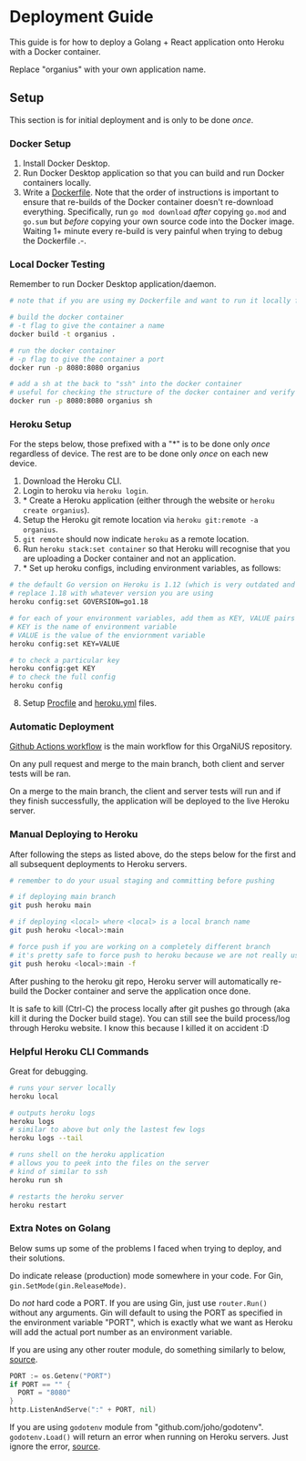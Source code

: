 # Deployment Guide

This guide is for how to deploy a Golang + React application onto Heroku with a Docker container.

Replace "organius" with your own application name.

## Setup

This section is for initial deployment and is only to be done _once_.

### Docker Setup

1. Install Docker Desktop.
2. Run Docker Desktop application so that you can build and run Docker containers locally.
3. Write a [Dockerfile](Dockerfile). Note that the order of instructions is important to ensure that re-builds of the Docker container doesn't re-download everything. Specifically, run `go mod download` _after_ copying `go.mod` and `go.sum` but _before_ copying your own source code into the Docker image. Waiting 1+ minute every re-build is very painful when trying to debug the Dockerfile .-.

### Local Docker Testing

Remember to run Docker Desktop application/daemon.

```sh
# note that if you are using my Dockerfile and want to run it locally for testing, remember to follow the instructions at the top of the Dockerfile

# build the docker container
# -t flag to give the container a name
docker build -t organius .

# run the docker container
# -p flag to give the container a port
docker run -p 8080:8080 organius

# add a sh at the back to "ssh" into the docker container
# useful for checking the structure of the docker container and verify if it's as expected
docker run -p 8080:8080 organius sh
```

### Heroku Setup

For the steps below, those prefixed with a "\*" is to be done only _once_ regardless of device. The rest are to be done only _once_ on each new device.

1. Download the Heroku CLI.
2. Login to heroku via `heroku login`.
3. \* Create a Heroku application (either through the website or `heroku create organius`).
4. Setup the Heroku git remote location via `heroku git:remote -a organius`.
5. `git remote` should now indicate `heroku` as a remote location.
6. Run `heroku stack:set container` so that Heroku will recognise that you are uploading a Docker container and not an application.
7. \* Set up heroku configs, including environment variables, as follows:

```sh
# the default Go version on Heroku is 1.12 (which is very outdated and breaks some modules)
# replace 1.18 with whatever version you are using
heroku config:set GOVERSION=go1.18

# for each of your environment variables, add them as KEY, VALUE pairs
# KEY is the name of environment variable
# VALUE is the value of the enviornment variable
heroku config:set KEY=VALUE

# to check a particular key
heroku config:get KEY
# to check the full config
heroku config
```

8. Setup [Procfile](Procfile) and [heroku.yml](heroku.yml) files.

### Automatic Deployment

[Github Actions workflow](.github/workflows/main.yml) is the main workflow for this OrgaNiUS repository.

On any pull request and merge to the main branch, both client and server tests will be ran.

On a merge to the main branch, the client and server tests will run and if they finish successfully, the application will be deployed to the live Heroku server.

### Manual Deploying to Heroku

After following the steps as listed above, do the steps below for the first and all subsequent deployments to Heroku servers.

```sh
# remember to do your usual staging and committing before pushing

# if deploying main branch
git push heroku main

# if deploying <local> where <local> is a local branch name
git push heroku <local>:main

# force push if you are working on a completely different branch
# it's pretty safe to force push to heroku because we are not really using it as a proper git repo (assuming you do have a proper git repo stored in some other remote location too!)
git push heroku <local>:main -f
```

After pushing to the heroku git repo, Heroku server will automatically re-build the Docker container and serve the application once done.

It is safe to kill (Ctrl-C) the process locally after git pushes go through (aka kill it during the Docker build stage). You can still see the build process/log through Heroku website. I know this because I killed it on accident :D

### Helpful Heroku CLI Commands

Great for debugging.

```sh
# runs your server locally
heroku local

# outputs heroku logs
heroku logs
# similar to above but only the lastest few logs
heroku logs --tail

# runs shell on the heroku application
# allows you to peek into the files on the server
# kind of similar to ssh
heroku run sh

# restarts the heroku server
heroku restart
```

### Extra Notes on Golang

Below sums up some of the problems I faced when trying to deploy, and their solutions.

Do indicate release (production) mode somewhere in your code. For Gin, `gin.SetMode(gin.ReleaseMode)`.

Do _not_ hard code a PORT. If you are using Gin, just use `router.Run()` without any arguments. Gin will default to using the PORT as specified in the environment variable "PORT", which is exactly what we want as Heroku will add the actual port number as an environment variable.

If you are using any other router module, do something similarly to below, [source](https://stackoverflow.com/questions/56936448/deploying-a-golang-app-on-heroku-build-succeed-but-application-error).

```go
PORT := os.Getenv("PORT")
if PORT == "" {
  PORT = "8080"
}
http.ListenAndServe(":" + PORT, nil)
```

If you are using `godotenv` module from "github.com/joho/godotenv". `godotenv.Load()` will return an error when running on Heroku servers. Just ignore the error, [source](https://github.com/joho/godotenv/issues/40).
